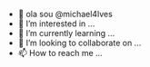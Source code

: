 - 👋 ola sou  @michael4lves
- 👀 I’m interested in ...
- 🌱 I’m currently learning ...
- 💞️ I’m looking to collaborate on ...
- 📫 How to reach me ...

<!---
michael4lves/michael4lves is a ✨ special ✨ repository because its `README.md` (this file) appears on your GitHub profile.
You can click the Preview link to take a look at your changes.
--->
